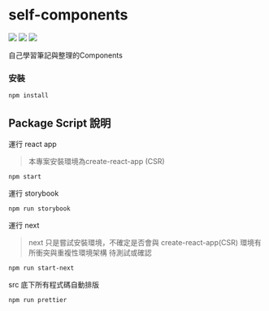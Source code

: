 # self-components

[![](https://travis-ci.org/akayhu/self-components.svg?branch=master)](https://travis-ci.org/akayhu/self-components)
[![](https://img.shields.io/badge/開發環境-create--react--app-critical.svg)](https://github.com/facebook/create-react-app)
[![](https://img.shields.io/badge/開發語言-React%20v16.8.4-green.svg)](https://reactjs.org)

自己學習筆記與整理的Components

### 安裝

```bash
npm install
```

## Package Script 說明

運行 react app
> 本專案安裝環境為create-react-app (CSR)

```bash
npm start
```

運行 storybook

```bash
npm run storybook
```

運行 next 
> next 只是嘗試安裝環境，不確定是否會與 create-react-app(CSR) 環境有所衝突與重複性環境架構
> 待測試或確認

```bash
npm run start-next
```

src 底下所有程式碼自動排版

```bash
npm run prettier
```